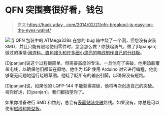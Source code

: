 # QFN 突围赛很好看，钱包

> 原文:[https://hack aday . com/2014/02/21/qfn-breakout-is-easy-on-the-eyes-wallet/](https://hackaday.com/2014/02/21/qfn-breakout-is-easy-on-the-eyes-wallet/)

![](../Images/3573efe79a5f24940d4ef66d97697a31.png)当 QFN 包装中的 ATMega328s 在您的 bug 箱中烧了一个洞，但您没有安装 SMD，并且只能有限地使用零件时，您会怎么做？你鼓起勇气，做了[Djpanjan]做过的事情:[用焊料、直角接头和许多细小漂亮的电线制作自己的分线板](http://letsmakerobots.com/node/40451)。

[Djpanjan]说这个过程很简单，但需要高度的专注。一旦他有了突破，他用热胶覆盖电线，以确保他们都留在原地。他作为 ISP 使用 Arduino 对它进行编程，他能够毫无问题地运行眨眼草图。他眨了眨所有的输出引脚，以确保没有短路。

[Djpanjan]说，如果他的 LQFP-144 不能获得突破，他将再次创造自己的突破。祝你好运，[Djpanjan]。我们都指望你了。

如果你准备进行 SMD 和蚀刻，总会有[表面贴装突破](http://hackaday.com/2010/04/29/surface-mount-breakout-boards/)路线。如果没有，你总是可以使用[磁线和原型板](http://hackaday.com/2013/06/25/solder-trick-to-make-your-own-surface-mount-breakout-boards/)。